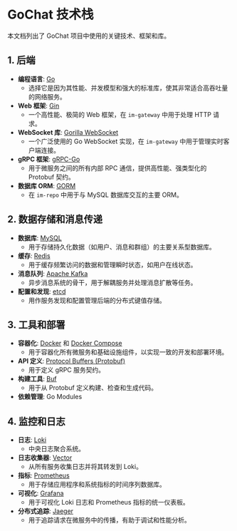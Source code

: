 # GoChat 技术栈

本文档列出了 GoChat 项目中使用的关键技术、框架和库。

## 1. 后端

-   **编程语言**: [Go](https://golang.org/)
    -   选择它是因为其性能、并发模型和强大的标准库，使其非常适合高吞吐量的网络服务。
-   **Web 框架**: [Gin](https://gin-gonic.com/)
    -   一个高性能、极简的 Web 框架，在 `im-gateway` 中用于处理 HTTP 请求。
-   **WebSocket 库**: [Gorilla WebSocket](https://github.com/gorilla/websocket)
    -   一个广泛使用的 Go WebSocket 实现，在 `im-gateway` 中用于管理实时客户端连接。
-   **gRPC 框架**: [gRPC-Go](https://grpc.io/)
    -   用于微服务之间的所有内部 RPC 通信，提供高性能、强类型化的 Protobuf 契约。
-   **数据库 ORM**: [GORM](https://gorm.io/)
    -   在 `im-repo` 中用于与 MySQL 数据库交互的主要 ORM。

## 2. 数据存储和消息传递

-   **数据库**: [MySQL](https://www.mysql.com/)
    -   用于存储持久化数据（如用户、消息和群组）的主要关系型数据库。
-   **缓存**: [Redis](https://redis.io/)
    -   用于缓存频繁访问的数据和管理瞬时状态，如用户在线状态。
-   **消息队列**: [Apache Kafka](https://kafka.apache.org/)
    -   异步消息系统的骨干，用于解耦服务并处理消息扩散等任务。
-   **配置和发现**: [etcd](https://etcd.io/)
    -   用作服务发现和配置管理后端的分布式键值存储。

## 3. 工具和部署

-   **容器化**: [Docker](https://www.docker.com/) 和 [Docker Compose](https://docs.docker.com/compose/)
    -   用于容器化所有微服务和基础设施组件，以实现一致的开发和部署环境。
-   **API 定义**: [Protocol Buffers (Protobuf)](https://developers.google.com/protocol-buffers)
    -   用于定义 gRPC 服务契约。
-   **构建工具**: [Buf](https://buf.build/)
    -   用于从 Protobuf 定义构建、检查和生成代码。
-   **依赖管理**: Go Modules

## 4. 监控和日志

-   **日志**: [Loki](https://grafana.com/oss/loki/)
    -   中央日志聚合系统。
-   **日志收集器**: [Vector](https://vector.dev/)
    -   从所有服务收集日志并将其转发到 Loki。
-   **指标**: [Prometheus](https://prometheus.io/)
    -   用于存储应用程序和系统指标的时间序列数据库。
-   **可视化**: [Grafana](https://grafana.com/)
    -   用于可视化 Loki 日志和 Prometheus 指标的统一仪表板。
-   **分布式追踪**: [Jaeger](https://www.jaegertracing.io/)
    -   用于追踪请求在微服务中的传播，有助于调试和性能分析。